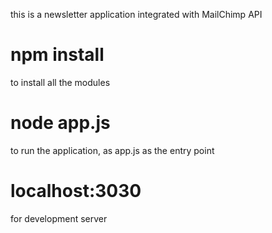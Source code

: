 this is a newsletter application integrated with MailChimp API

# npm install
to install all the modules


# node app.js
to run the application, as app.js as the entry point

# localhost:3030
for development server